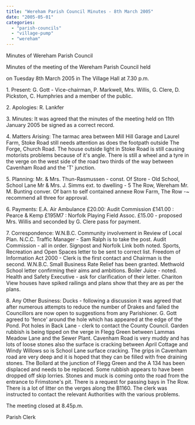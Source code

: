```yaml
---
title: "Wereham Parish Council Minutes - 8th March 2005"
date: "2005-05-01"
categories: 
  - "parish-councils"
  - "village-pump"
  - "wereham"
---
```


Minutes of Wereham Parish Council

Minutes of the meeting of the Wereham Parish Council held

on Tuesday 8th March 2005 in The Village Hall at 7.30 p.m.

1\. Present: G. Gott - Vice-chairman, P. Markwell, Mrs. Willis, G. Clere, D. Pickston, C. Humphries and a member of the public.

2\. Apologies: R. Lankfer

3\. Minutes: It was agreed that the minutes of the meeting held on 11th January 2005 be signed as a correct record.

4\. Matters Arising: The tarmac area between Mill Hill Garage and Laurel Farm, Stoke Road still needs attention as does the footpath outside The Forge, Church Road. The house outside light in Stoke Road is still causing motorists problems because of it's angle. There is still a wheel and a tyre in the verge on the west side of the road two thirds of the way between Cavenham Road and the 'T' junction.

5\. Planning: Mr. & Mrs. Thun-Rasmussen - const. Of Store - Old School, School Lane Mr & Mrs. J. Simms ext. to dwelling - 5 The Row, Wereham Mr. M. Bunting conver. Of barn to self contained annexe Row Farm, The Row -~ recommend all three for approval.

6\. Payments: E.A. Air Ambulance £20.00: Audit Commission £141.00 : Pearce & Kemp £195M7 : Norfolk Playing Field Assoc. £15.00 - proposed Mrs. Willis and seconded by G. Clere pass for payment.

7\. Correspondence: W.N.B.C. Community involvement in Review of Local Plan. N.C.C. Traffic Manager - Sam Ralph is to take the post. Audit Commission - all in order. Signpost and Norfolk Link both noted. Sports, Recreation and Open Spaces letter to be sent to correct list. Freedom of Information Act 2000 - Clerk is the first contact and Chairman is the second. W.N.B.C. Small Business Rate Relief has been granted. Methwold School letter confirming their aims and ambitions. Boiler Juice - noted. Health and Safety Executive - ask for clarification of their letter. Chariton View houses have spiked railings and plans show that they are as per the plans.

8\. Any Other Business: Ducks - following a discussion it was agreed that after numerous attempts to reduce the number of Drakes and failed the Councillors are now open to suggestions from any Parishioner. G. Gott agreed to 'fence' around the hole which has appeared at the edge of the Pond. Pot holes in Back Lane - clerk to contact the County Council. Garden rubbish is being tipped on the verge in Flegg Green between Lammas Meadow Lane and the Sewer Plant. Cavenham Road is very muddy and has lots of loose stones also the surface is cracking between April Cottage and Windy Willows so is School Lane surface cracking. The grips in Cavenham road are very deep and it is hoped that they can be filled with free draining stones. The Bollard at the junction of Flegg Green and the A 134 has been displaced and needs to be replaced. Some rubbish appears to have been dropped off skip lorries. Stones and muck is coming onto the road from the entrance to Frimstone's pit. There is a request for passing bays in The Row. There is a lot of litter on the verges along the B1160. The clerk was instructed to contact the relevant Authorities with the various problems.

The meeting closed at 8.45p.m.

Parish Clerk
